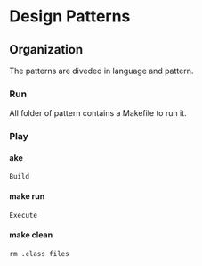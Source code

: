 # Design Patterns

## Organization

The patterns are diveded in language and pattern.

### Run

All folder of pattern contains a Makefile to run it.

### Play

#### ake 

	Build

#### make run

	Execute

#### make clean

	rm .class files
